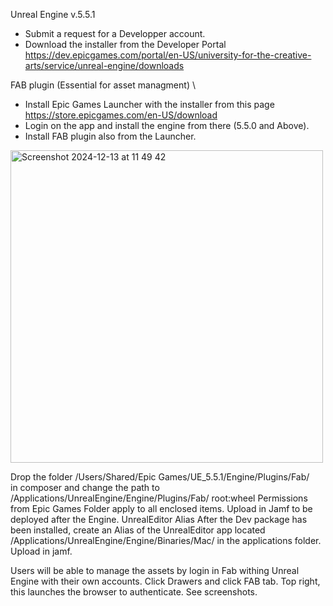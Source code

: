 Unreal Engine v.5.5.1
- Submit a request for a Developper account.
- Download the installer from the Developer Portal
https://dev.epicgames.com/portal/en-US/university-for-the-creative-arts/service/unreal-engine/downloads 
 
FAB plugin (Essential for asset managment) \
- Install Epic Games Launcher with the installer from this page \
https://store.epicgames.com/en-US/download  
- Login on the app and install the engine from there (5.5.0 and Above). 
- Install FAB plugin also from the Launcher.
 <img width="500" alt="Screenshot 2024-12-13 at 11 49 42" src="https://github.com/user-attachments/assets/37ce02f6-3716-48a7-8a31-10ed55dbdc5f" />

Drop the folder 
/Users/Shared/Epic Games/UE_5.5.1/Engine/Plugins/Fab/  
in composer and change the path to   
/Applications/UnrealEngine/Engine/Plugins/Fab/ 
root:wheel Permissions from Epic Games Folder apply to all enclosed items. 
Upload in Jamf to be deployed after the Engine. 
UnrealEditor Alias 
After the Dev package has been installed, create an Alias of the UnrealEditor app  located /Applications/UnrealEngine/Engine/Binaries/Mac/ in the applications folder. 
Upload in jamf. 
 
Users will be able to manage the assets by login in Fab withing Unreal Engine with their own accounts. Click Drawers and click FAB tab. Top right, this launches the browser to authenticate. See screenshots. 
 
